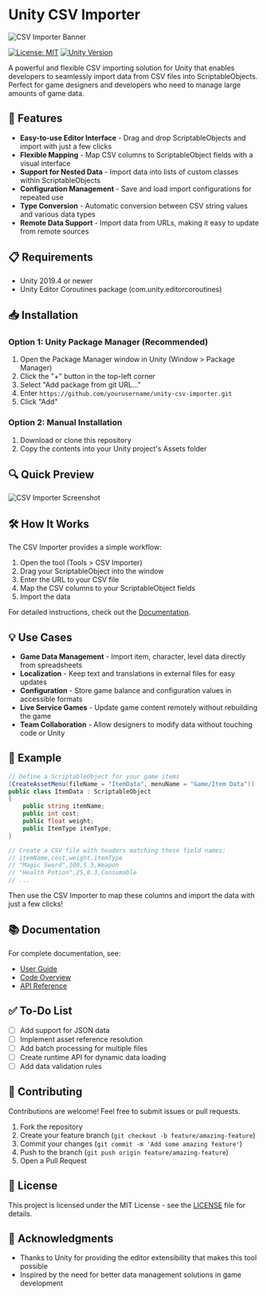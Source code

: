 # Unity CSV Importer

![CSV Importer Banner](https://via.placeholder.com/1200x300.png?text=Unity+CSV+Importer)

[![License: MIT](https://img.shields.io/badge/License-MIT-yellow.svg)](https://opensource.org/licenses/MIT)
[![Unity Version](https://img.shields.io/badge/Unity-2019.4%2B-blue.svg)](https://unity.com/)

A powerful and flexible CSV importing solution for Unity that enables developers to seamlessly import data from CSV files into ScriptableObjects. Perfect for game designers and developers who need to manage large amounts of game data.

## 🚀 Features

- **Easy-to-use Editor Interface** - Drag and drop ScriptableObjects and import with just a few clicks
- **Flexible Mapping** - Map CSV columns to ScriptableObject fields with a visual interface
- **Support for Nested Data** - Import data into lists of custom classes within ScriptableObjects
- **Configuration Management** - Save and load import configurations for repeated use
- **Type Conversion** - Automatic conversion between CSV string values and various data types
- **Remote Data Support** - Import data from URLs, making it easy to update from remote sources

## 📋 Requirements

- Unity 2019.4 or newer
- Unity Editor Coroutines package (com.unity.editorcoroutines)

## 📥 Installation

### Option 1: Unity Package Manager (Recommended)

1. Open the Package Manager window in Unity (Window > Package Manager)
2. Click the "+" button in the top-left corner
3. Select "Add package from git URL..."
4. Enter `https://github.com/yourusername/unity-csv-importer.git`
5. Click "Add"

### Option 2: Manual Installation

1. Download or clone this repository
2. Copy the contents into your Unity project's Assets folder

## 🔍 Quick Preview

![CSV Importer Screenshot](https://via.placeholder.com/800x450.png?text=CSV+Importer+Screenshot)

## 🛠️ How It Works

The CSV Importer provides a simple workflow:

1. Open the tool (Tools > CSV Importer)
2. Drag your ScriptableObject into the window
3. Enter the URL to your CSV file
4. Map the CSV columns to your ScriptableObject fields
5. Import the data

For detailed instructions, check out the [Documentation](DOCUMENTATION.md).

## 💡 Use Cases

- **Game Data Management** - Import item, character, level data directly from spreadsheets
- **Localization** - Keep text and translations in external files for easy updates
- **Configuration** - Store game balance and configuration values in accessible formats
- **Live Service Games** - Update game content remotely without rebuilding the game
- **Team Collaboration** - Allow designers to modify data without touching code or Unity

## 📖 Example

```csharp
// Define a ScriptableObject for your game items
[CreateAssetMenu(fileName = "ItemData", menuName = "Game/Item Data")]
public class ItemData : ScriptableObject
{
    public string itemName;
    public int cost;
    public float weight;
    public ItemType itemType;
}

// Create a CSV file with headers matching these field names:
// itemName,cost,weight,itemType
// "Magic Sword",100,5.5,Weapon
// "Health Potion",25,0.3,Consumable
// ...
```

Then use the CSV Importer to map these columns and import the data with just a few clicks!

## 📚 Documentation

For complete documentation, see:

- [User Guide](usage-guide-csvmap.md)
- [Code Overview](code-overview.md)
- [API Reference](github-documentation.md)

## ✅ To-Do List

- [ ] Add support for JSON data
- [ ] Implement asset reference resolution
- [ ] Add batch processing for multiple files
- [ ] Create runtime API for dynamic data loading
- [ ] Add data validation rules

## 🤝 Contributing

Contributions are welcome! Feel free to submit issues or pull requests.

1. Fork the repository
2. Create your feature branch (`git checkout -b feature/amazing-feature`)
3. Commit your changes (`git commit -m 'Add some amazing feature'`)
4. Push to the branch (`git push origin feature/amazing-feature`)
5. Open a Pull Request

## 📜 License

This project is licensed under the MIT License - see the [LICENSE](LICENSE) file for details.

## 🙏 Acknowledgments

- Thanks to Unity for providing the editor extensibility that makes this tool possible
- Inspired by the need for better data management solutions in game development

